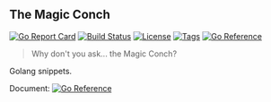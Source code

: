 ## The Magic Conch

[![Go Report Card](https://goreportcard.com/badge/github.com/surfinggo/conch)](https://goreportcard.com/report/github.com/surfinggo/conch)
[![Build Status](https://travis-ci.com/surfinggo/conch.svg?branch=main)](https://travis-ci.com/surfinggo/conch)
[![License](https://img.shields.io/github/license/surfinggo/conch?color=blue)](https://github.com/surfinggo/conch/blob/main/LICENSE)
[![Tags](https://img.shields.io/github/v/tag/surfinggo/conch)](https://github.com/surfinggo/conch/tags)
[![Go Reference](https://pkg.go.dev/badge/github.com/surfinggo/conch.svg)](https://pkg.go.dev/github.com/surfinggo/conch)

> Why don't you ask... the Magic Conch? 

Golang snippets.

Document: [![Go Reference](https://pkg.go.dev/badge/github.com/surfinggo/conch.svg)](https://pkg.go.dev/github.com/surfinggo/conch)
